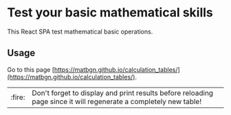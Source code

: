 # Test your basic mathematical skills

This React SPA test mathematical basic operations. 

## Usage
Go to this page [https://matbgn.github.io/calculation_tables/](https://matbgn.github.io/calculation_tables/).

<table border="0">
  <tr>
    <td>:fire:</td>
    <td>Don't forget to display and print results before reloading page since it will regenerate a completely new table!</a></td>
  </tr>
</table>
